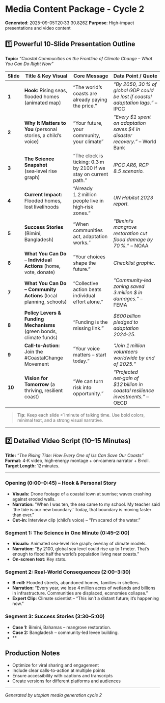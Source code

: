 # Media Content Package - Cycle 2

**Generated**: 2025-09-05T20:33:30.826Z
**Purpose**: High-impact presentations and video content

## 1️⃣ Powerful 10‑Slide Presentation Outline  
**Topic:** *“Coastal Communities on the Frontline of Climate Change – What You Can Do Right Now”*  

| Slide | Title & Key Visual | Core Message | Data Point / Quote |
|-------|--------------------|--------------|-------------------|
| **1** | **Hook:** Rising seas, flooded homes (animated map) | “The world’s coasts are already paying the price.” | *“By 2050, 30 % of global GDP could be lost if coastal adaptation lags.”* – IPCC |
| **2** | **Why It Matters to You** (personal stories, a child’s voice) | “Your future, your community, your climate” | *“Every $1 spent on adaptation saves $4 in disaster recovery.”* – World Bank |
| **3** | **The Science Snapshot** (sea‑level rise graph) | “The clock is ticking: 0.3 m by 2100 if we stay on current path.” | *IPCC AR6, RCP 8.5 scenario.* |
| **4** | **Current Impact:** Flooded homes, lost livelihoods | “Already 1.2 million people live in high‑risk zones.” | *UN Habitat 2023 report.* |
| **5** | **Success Stories** (Bimini, Bangladesh) | “When communities act, adaptation works.” | *“Bimini’s mangrove restoration cut flood damage by 70 %.”* – NOAA |
| **6** | **What You Can Do – Individual Actions** (home, vote, donate) | “Your choices shape the future.” | *Checklist graphic.* |
| **7** | **What You Can Do – Community Actions** (local planning, schools) | “Collective action beats individual effort alone.” | *“Community‑led zoning saved 3 million $ in damages.”* – FEMA |
| **8** | **Policy Levers & Funding Mechanisms** (green bonds, climate funds) | “Funding is the missing link.” | *$600 billion pledged to adaptation 2024‑25.* |
| **9** | **Call‑to‑Action:** Join the #CoastalChange Movement | “Your voice matters – start today.” | *“Join 1 million volunteers worldwide by end of 2025.”* |
| **10** | **Vision for Tomorrow** (a thriving, resilient coast) | “We can turn risk into opportunity.” | *“Projected net‑gain of $12 billion in coastal resilience investments.”* – OECD |

> **Tip:** Keep each slide <1 minute of talking time. Use bold colors, minimal text, and a strong visual narrative.

---

## 2️⃣ Detailed Video Script (10–15 Minutes)  

**Title:** *“The Rising Tide: How Every One of Us Can Save Our Coasts”*  
**Format:** 4‑K video, high‑energy montage + on‑camera narrator + B‑roll.  
**Target Length:** 12 minutes.

---

### Opening (0:00–0:45) – Hook & Personal Story
- **Visuals:** Drone footage of a coastal town at sunrise; waves crashing against eroded walls.
- **Narration:** “When I was ten, the sea came to my school. My teacher said ‘the tide is our new boundary.’ Today, that boundary is moving faster than ever.”
- **Cut‑in:** Interview clip (child’s voice) – “I’m scared of the water.”

### Segment 1: The Science in One Minute (0:45–2:00)
- **Visuals:** Animated sea‑level rise graph; overlay of climate models.
- **Narration:** “By 2100, global sea level could rise up to 1 meter. That’s enough to flood half the world’s population living near coasts.”
- **On-screen text:** Key stats.

### Segment 2: Real‑World Consequences (2:00–3:30)
- **B‑roll:** Flooded streets, abandoned homes, families in shelters.
- **Narration:** “Every year, we lose 4 million acres of wetlands and billions in infrastructure. Communities are displaced, economies collapse.”
- **Expert Clip:** Climate scientist – “This isn’t a distant future; it’s happening now.”

### Segment 3: Success Stories (3:30–5:00)
- **Case 1:** Bimini, Bahamas – mangrove restoration.
- **Case 2:** Bangladesh – community‑led levee building.
- **

## Production Notes
- Optimize for viral sharing and engagement
- Include clear calls-to-action at multiple points
- Ensure accessibility with captions and transcripts
- Create versions for different platforms and audiences

---
*Generated by utopian media generation cycle 2*
